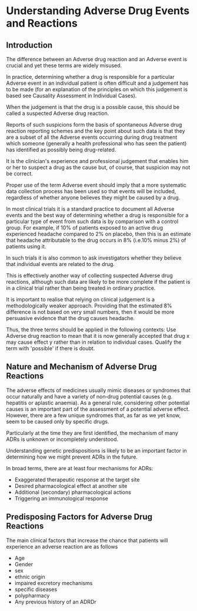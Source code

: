 # Understanding Adverse Drug Events and Reactions

## Introduction


The difference between an Adverse drug reaction and an Adverse event is crucial and yet these terms are widely misused.

In practice, determining whether a drug is responsible for a particular Adverse event in an individual patient is often difficult and a judgement has to be made (for an explanation of the principles on which this judgement is based see Causality Assessment in Individual Cases).

When the judgement is that the drug is a possible cause, this should be called a suspected Adverse drug reaction.

Reports of such suspicions form the basis of spontaneous Adverse drug reaction reporting schemes and the key point about such data is that they are a subset of all the Adverse events occurring during drug treatment which someone (generally a health professional who has seen the patient) has identified as possibly being drug-related.

It is the clinician's experience and professional judgement that enables him or her to suspect a drug as the cause but, of course, that suspicion may not be correct.

Proper use of the term Adverse event should imply that a more systematic data collection process has been used so that events will be included, regardless of whether anyone believes they might be caused by a drug.

In most clinical trials it is a standard practice to document all Adverse events and the best way of determining whether a drug is responsible for a particular type of event from such data is by comparison with a control group.
For example, if 10% of patients exposed to an active drug experienced headache compared to 2% on placebo, then this is an estimate that headache attributable to the drug occurs in 8% (i.e.10% minus 2%) of patients using it.

In such trials it is also common to ask investigators whether they believe that individual events are related to the drug.

This is effectively another way of collecting suspected Adverse drug reactions, although such data are likely to be more complete if the patient is in a clinical trial rather than being treated in ordinary practice.

It is important to realise that relying on clinical judgement is a methodologically weaker approach.
Providing that the estimated 8% difference is not based on very small numbers, then it would be more persuasive evidence that the drug causes headache.

Thus, the three terms should be applied in the following contexts: Use Adverse drug reaction to mean that it is now generally accepted that drug x may cause effect y rather than in relation to individual cases.
Qualify the term with 'possible' if there is doubt.

## Nature and Mechanism of Adverse Drug Reactions

The adverse effects of medicines usually mimic diseases or syndromes that occur naturally and have a variety of non‐drug potential causes (e.g. hepatitis or aplastic anaemia). As a general rule, considering other potential causes is an important part of the assessment of a potential adverse effect. However, there are a few unique syndromes that, as far as we yet know, seem to be caused only by specific drugs.

Particularly at the time they are first identified, the mechanism of many ADRs is unknown or incompletely understood.

Understanding genetic predispositions is likely to be an important factor in determining how we might prevent ADRs in the future.

In broad terms, there are at least four mechanisms for ADRs:
- Exaggerated therapeutic response at the target site
- Desired pharmacological effect at another site
- Additional (secondary) pharmacological actions
- Triggering an immunological response

## Predisposing Factors for Adverse Drug Reactions

The main clinical factors that increase the chance that patients will experience an adverse reaction are as follows
- Age
- Gender
- sex
- ethnic origin
- impaired excretory mechanisms
- specific diseases
- polypharmacy
- Any previous history of an ADRDr